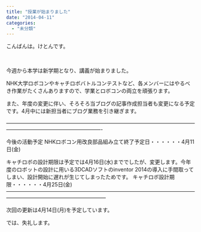 ```yaml
---
title: "授業が始まりました"
date: "2014-04-11"
categories: 
  - "未分類"
---
```


こんばんは。けとんです。

 

今週から本学は新学期となり、講義が始まりました。

NHK大学ロボコンやキャチロボバトルコンテストなど、各メンバーにはやるべき作業がたくさんありますので、学業とロボコンの両立を頑張ります。

また、年度の変更に伴い、そろそろ当ブログの記事作成担当者も変更になる予定です。4月中には新担当者にブログ業務を引き継ぎます。

——————————————————————————————————————————————————————-

今後の活動予定 NHKロボコン用改良部品組み立て終了予定日・・・・・・4月11日(金)

キャチロボの設計期限は予定では4月16日(水)まででしたが、変更します。今年度のロボットの設計に用いる3DCADソフトのinventor 2014の導入に手間取ってしまい、設計開始に遅れが生じてしまったためです。 キャチロボ設計期限・・・・・・4月25日(金) ———————————————————————————————————————————————————————

次回の更新は4月14日(月)を予定しています。

では、失礼します。
